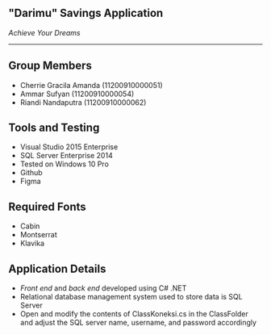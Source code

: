 ## "Darimu" Savings Application ##
_Achieve Your Dreams_

------

## Group Members ##
- Cherrie Gracila Amanda (11200910000051)  
- Ammar Sufyan (11200910000054)  
- Riandi Nandaputra (11200910000062)  

## Tools and Testing ##  
- Visual Studio 2015 Enterprise  
- SQL Server Enterprise 2014  
- Tested on Windows 10 Pro  
- Github  
- Figma  

## Required Fonts ##   
- Cabin  
- Montserrat  
- Klavika  

## Application Details ##  
- _Front end_ and _back end_ developed using C# .NET  
- Relational database management system used to store data is SQL Server  
- Open and modify the contents of ClassKoneksi.cs in the ClassFolder and adjust the SQL server name, username, and password accordingly
